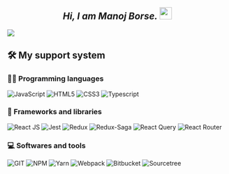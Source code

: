 
<h2 align="center">
<i>
Hi, I am <b> Manoj Borse.
</b>
</i>
<img src="https://media.giphy.com/media/hvRJCLFzcasrR4ia7z/giphy.gif" width="28">
</h2>

<p align="center">

![](https://readme-typing-svg.herokuapp.com?font=Dancing+Script&size=40&duration=3000&background=F7FDFF00&center=true&multiline=true&height=245&width=500&lines=Front-End+Developer+...;7%2B%20years+of+hands-on+experience.;Love+to+learn+new+technologies!+)

</p>

 
##  🛠️ My support system

### 👨‍💻 Programming languages

<img alt="JavaScript" src="https://img.shields.io/badge/JavaScript%20-%23F7DF1E.svg?logo=JavaScript&logoColor=black" /> <img alt="HTML5" src="https://img.shields.io/badge/HTML5%20-%23E34F26.svg?logo=HTML5&logoColor=white"> <img alt="CSS3" src="https://img.shields.io/badge/CSS3%20-%231572B6.svg?logo=CSS3&logoColor=white"> <img alt="Typescript" src="https://img.shields.io/badge/Typescript%20-%233178C6.svg?logo=Typescript&logoColor=white">



### 🧮 Frameworks and libraries

<img alt="React JS" src="https://img.shields.io/badge/React JS%20-%2361DAFB.svg?logo=React&logoColor=black"> <img alt="Jest" src="https://img.shields.io/badge/Jest%20-%23C21325.svg?logo=Jest&logoColor=white"> <img alt="Redux" src="https://img.shields.io/badge/Redux%20-%23764ABC.svg?logo=Redux&logoColor=white"> <img alt="Redux-Saga" src="https://img.shields.io/badge/Redux_Saga%20-%23999999.svg?logo=Redux-Saga&logoColor=white"> <img alt="React Query" src="https://img.shields.io/badge/React Query%20-%23FF4154.svg?logo=React Query&logoColor=white"> <img alt="React Router" src="https://img.shields.io/badge/React Router%20-%23CA4245.svg?logo=React Router&logoColor=white">


### 💻 Softwares and tools

<img alt="GIT" src="https://img.shields.io/badge/GIT%20-%23F05032.svg?logo=GIT&logoColor=white"> <img alt="NPM" src="https://img.shields.io/badge/NPM%20-%23CB3837.svg?logo=NPM&logoColor=white"> <img alt="Yarn" src="https://img.shields.io/badge/Yarn%20-%232C8EBB.svg?logo=Yarn&logoColor=white"> <img alt="Webpack" src="https://img.shields.io/badge/Webpack%20-%238DD6F9.svg?logo=Webpack&logoColor=black"> <img alt="Bitbucket" src="https://img.shields.io/badge/Bitbucket%20-%230052CC.svg?logo=Bitbucket&logoColor=white"> <img alt="Sourcetree" src="https://img.shields.io/badge/Sourcetree%20-%230052CC.svg?logo=Sourcetree&logoColor=white">
